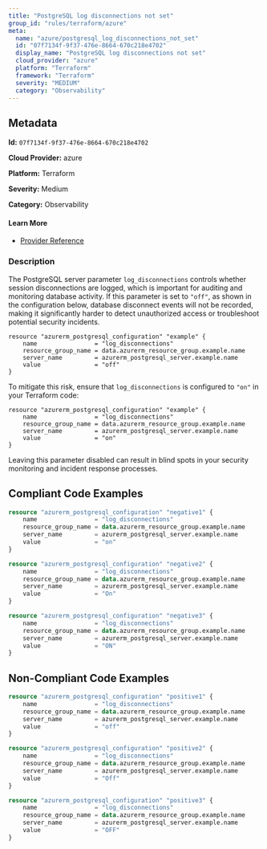 ```yaml
---
title: "PostgreSQL log disconnections not set"
group_id: "rules/terraform/azure"
meta:
  name: "azure/postgresql_log_disconnections_not_set"
  id: "07f7134f-9f37-476e-8664-670c218e4702"
  display_name: "PostgreSQL log disconnections not set"
  cloud_provider: "azure"
  platform: "Terraform"
  framework: "Terraform"
  severity: "MEDIUM"
  category: "Observability"
---
```

## Metadata

**Id:** `07f7134f-9f37-476e-8664-670c218e4702`

**Cloud Provider:** azure

**Platform:** Terraform

**Severity:** Medium

**Category:** Observability

#### Learn More

 - [Provider Reference](https://registry.terraform.io/providers/hashicorp/azurerm/latest/docs/resources/postgresql_configuration)

### Description

 The PostgreSQL server parameter `log_disconnections` controls whether session disconnections are logged, which is important for auditing and monitoring database activity. If this parameter is set to `"off"`, as shown in the configuration below, database disconnect events will not be recorded, making it significantly harder to detect unauthorized access or troubleshoot potential security incidents.

```
resource "azurerm_postgresql_configuration" "example" {
    name                = "log_disconnections"
    resource_group_name = data.azurerm_resource_group.example.name
    server_name         = azurerm_postgresql_server.example.name
    value               = "off"
}
```

To mitigate this risk, ensure that `log_disconnections` is configured to `"on"` in your Terraform code:

```
resource "azurerm_postgresql_configuration" "example" {
    name                = "log_disconnections"
    resource_group_name = data.azurerm_resource_group.example.name
    server_name         = azurerm_postgresql_server.example.name
    value               = "on"
}
```

Leaving this parameter disabled can result in blind spots in your security monitoring and incident response processes.


## Compliant Code Examples
```terraform
resource "azurerm_postgresql_configuration" "negative1" {
    name                = "log_disconnections"
    resource_group_name = data.azurerm_resource_group.example.name
    server_name         = azurerm_postgresql_server.example.name
    value               = "on"
}

resource "azurerm_postgresql_configuration" "negative2" {
    name                = "log_disconnections"
    resource_group_name = data.azurerm_resource_group.example.name
    server_name         = azurerm_postgresql_server.example.name
    value               = "On"
}

resource "azurerm_postgresql_configuration" "negative3" {
    name                = "log_disconnections"
    resource_group_name = data.azurerm_resource_group.example.name
    server_name         = azurerm_postgresql_server.example.name
    value               = "ON"
}
```
## Non-Compliant Code Examples
```terraform
resource "azurerm_postgresql_configuration" "positive1" {
    name                = "log_disconnections"
    resource_group_name = data.azurerm_resource_group.example.name
    server_name         = azurerm_postgresql_server.example.name
    value               = "off"
}

resource "azurerm_postgresql_configuration" "positive2" {
    name                = "log_disconnections"
    resource_group_name = data.azurerm_resource_group.example.name
    server_name         = azurerm_postgresql_server.example.name
    value               = "Off"
}

resource "azurerm_postgresql_configuration" "positive3" {
    name                = "log_disconnections"
    resource_group_name = data.azurerm_resource_group.example.name
    server_name         = azurerm_postgresql_server.example.name
    value               = "OFF"
}
```
